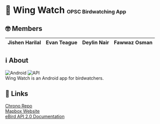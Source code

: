 # 🦆 Wing Watch <sup><sub><sub>OPSC Birdwatching App
## 🤓 Members
|Jishen Harilal|Evan Teague|Deylin Nair|Fawwaz Osman|
|---|---|---|---|
## ℹ️ About
![Android](https://img.shields.io/badge/Android-v7.1.1(Nougat)-green) ![API](https://img.shields.io/badge/API-v25-yellow)  
Wing Watch is an Android app for birdwatchers.
## 🔗 Links
[Chrono Repo](https://github.com/MrMatrix2108/ChronoApp)  
[Mapbox Website](https://www.mapbox.com/)  
[eBird API 2.0 Documentation](https://documenter.getpostman.com/view/664302/S1ENwy59)
